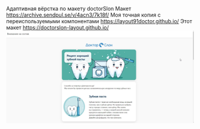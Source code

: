 Адаптивная вёрстка по макету doctorSlon
Макет https://archive.sendpul.se/v/4acn3/7k18f/
Моя точная копия с переиспользуемыми компонентами https://layout91doctor.github.io/
Этот макет https://doctorslon-layout.github.io/
![Image alt](https://github.com/doctorslon-layout/doctorslon-layout.github.io/blob/main/Vq9nZEfR.jpg)
